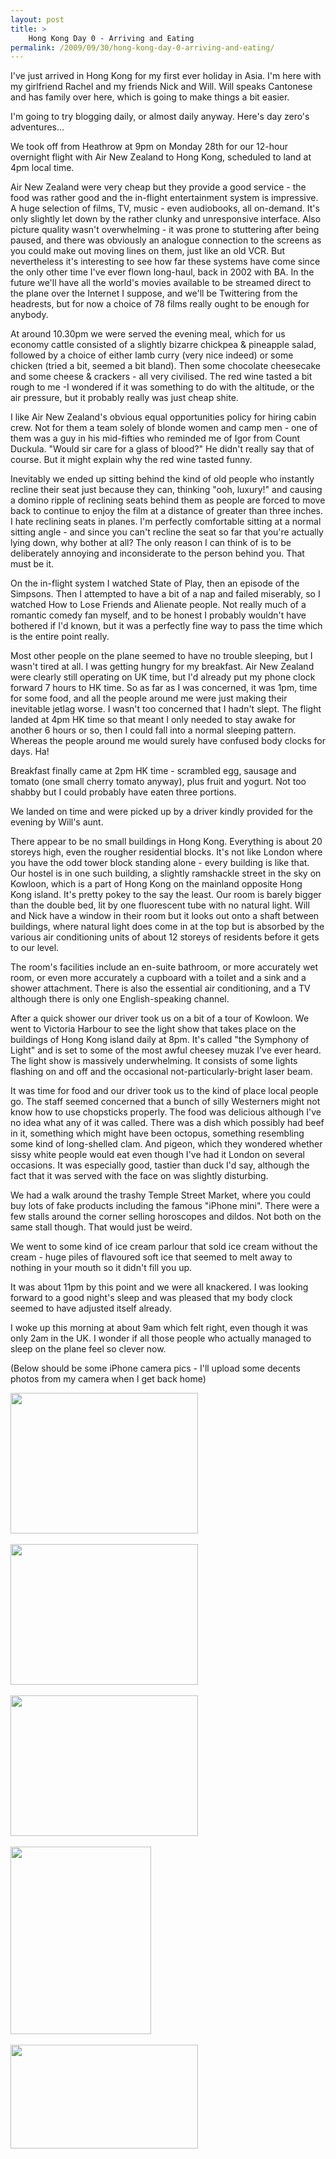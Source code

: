 ```yaml
---
layout: post
title: >
    Hong Kong Day 0 - Arriving and Eating
permalink: /2009/09/30/hong-kong-day-0-arriving-and-eating/
---
```

I've just arrived in Hong Kong for my first ever holiday in Asia. I'm here with my girlfriend Rachel and my friends Nick and Will. Will speaks Cantonese and has family over here, which is going to make things a bit easier.

I'm going to try blogging daily, or almost daily anyway. Here's day zero's adventures...

We took off from Heathrow at 9pm on Monday 28th for our 12-hour overnight flight with Air New Zealand to Hong Kong, scheduled to land at 4pm local time.

Air New Zealand were very cheap but they provide a good service - the food was rather good and the in-flight entertainment system is impressive. A huge selection of films, TV, music - even audiobooks, all on-demand. It's only slightly let down by the rather clunky and unresponsive interface. Also picture quality wasn't overwhelming - it was prone to stuttering after being paused, and there was obviously an analogue connection to the screens as you could make out moving lines on them, just like an old VCR. But nevertheless it's interesting to see how far these systems have come since the only other time I've ever flown long-haul, back in 2002 with BA. In the future we'll have all the world's movies available to be streamed direct to the plane over the Internet I suppose, and we'll be Twittering from the headrests, but for now a choice of 78 films really ought to be enough for anybody.

At around 10.30pm we were served the evening meal, which for us economy cattle consisted of a slightly bizarre chickpea &amp; pineapple salad, followed by a choice of either lamb curry (very nice indeed) or some chicken (tried a bit, seemed a bit bland). Then some chocolate cheesecake and some cheese &amp; crackers - all very civilised. The red wine tasted a bit rough to me -I wondered if it was something to do with the altitude, or the air pressure, but it probably really was just cheap shite.

I like Air New Zealand's obvious equal opportunities policy for hiring cabin crew. Not for them a team solely of blonde women and camp men - one of them was a guy in his mid-fifties who reminded me of Igor from Count Duckula. "Would sir care for a glass of blood?" He didn't really say that of course. But it might explain why the red wine tasted funny.

Inevitably we ended up sitting behind the kind of old people who instantly recline their seat just because they can, thinking "ooh, luxury!" and causing a domino ripple of reclining seats behind them as people are forced to move back to continue to enjoy the film at a distance of greater than three inches. I hate reclining seats in planes. I'm perfectly comfortable sitting at a normal sitting angle - and since you can't recline the seat so far that you're actually lying down, why bother at all? The only reason I can think of is to be deliberately annoying and inconsiderate to the person behind you. That must be it.

On the in-flight system I watched State of Play, then an episode of the Simpsons. Then I attempted to have a bit of a nap and failed miserably, so I watched How to Lose Friends and Alienate people. Not really much of a romantic comedy fan myself, and to be honest I probably wouldn't have bothered if I'd known, but it was a perfectly fine way to pass the time which is the entire point really.

Most other people on the plane seemed to have no trouble sleeping, but I wasn't tired at all. I was getting hungry for my breakfast. Air New Zealand were clearly still operating on UK time, but I'd already put my phone clock forward 7 hours to HK time. So as far as I was concerned, it was 1pm, time for some food, and all the people around me were just making their inevitable jetlag worse. I wasn't too concerned that I hadn't slept. The flight landed at 4pm HK time so that meant I only needed to stay awake for another 6 hours or so, then I could fall into a normal sleeping pattern. Whereas the people around me would surely have confused body clocks for days. Ha!

Breakfast finally came at 2pm HK time - scrambled egg, sausage and tomato (one small cherry tomato anyway), plus fruit and yogurt. Not too shabby but I could probably have eaten three portions.

We landed on time and were picked up by a driver kindly provided for the evening by Will's aunt.

There appear to be no small buildings in Hong Kong. Everything is about 20 storeys high, even the rougher residential blocks. It's not like London where you have the odd tower block standing alone - every building is like that. Our hostel is in one such building, a slightly ramshackle street in the sky on Kowloon, which is a part of Hong Kong on the mainland opposite Hong Kong island. It's pretty pokey to the say the least. Our room is barely bigger than the double bed, lit by one fluorescent tube with no natural light. Will and Nick have a window in their room but it looks out onto a shaft between buildings, where natural light does come in at the top but is absorbed by the various air conditioning units of about 12 storeys of residents before it gets to our level.

The room's facilities include an en-suite bathroom, or more accurately wet room, or even more accurately a cupboard with a toilet and a sink and a shower attachment. There is also the essential air conditioning, and a TV although there is only one English-speaking channel.

After a quick shower our driver took us on a bit of a tour of Kowloon. We went to Victoria Harbour to see the light show that takes place on the buildings of Hong Kong island daily at 8pm. It's called "the Symphony of Light" and is set to some of the most awful cheesey muzak I've ever heard. The light show is massively underwhelming. It consists of some lights flashing on and off and the occasional not-particularly-bright laser beam.

It was time for food and our driver took us to the kind of place local people go. The staff seemed concerned that a bunch of silly Westerners might not know how to use chopsticks properly. The food was delicious although I've no idea what any of it was called. There was a dish which possibly had beef in it, something which might have been octopus, something resembling some kind of long-shelled clam. And pigeon, which they wondered whether sissy white people would eat even though I've had it London on several occasions. It was especially good, tastier than duck I'd say, although the fact that it was served with the face on was slightly disturbing.

We had a walk around the trashy Temple Street Market, where you could buy lots of fake products including the famous "iPhone mini". There were a few stalls around the corner selling horoscopes and dildos. Not both on the same stall though. That would just be weird.

We went to some kind of ice cream parlour that sold ice cream without the cream - huge piles of flavoured soft ice that seemed to melt away to nothing in your mouth so it didn't fill you up.

It was about 11pm by this point and we were all knackered. I was looking forward to a good night's sleep and was pleased that my body clock seemed to have adjusted itself already.

I woke up this morning at about 9am which felt right, even though it was only 2am in the UK. I wonder if all those people who actually managed to sleep on the plane feel so clever now.

(Below should be some iPhone camera pics - I'll upload some decents photos from my camera when I get back home)
<p><a href="http://alexwarrenblog.files.wordpress.com/2009/09/l_1600_1200_32af48d4-ef90-4ad8-b6ec-c253a291970a.jpeg"><img src="http://alexwarrenblog.files.wordpress.com/2009/09/l_1600_1200_32af48d4-ef90-4ad8-b6ec-c253a291970a.jpeg" alt="" width="300" height="225" class="alignnone size-full wp-image-364" /></a><br /><br /><a href="http://alexwarrenblog.files.wordpress.com/2009/09/l_1600_1200_a3a716a0-3c4c-4d53-885e-b0c3085c6071.jpeg"><img src="http://alexwarrenblog.files.wordpress.com/2009/09/l_1600_1200_a3a716a0-3c4c-4d53-885e-b0c3085c6071.jpeg" alt="" width="300" height="225" class="alignnone size-full wp-image-364" /></a><br /><br /><a href="http://alexwarrenblog.files.wordpress.com/2009/09/l_1600_1200_d07bb145-6695-41cf-a718-dbe7e303bd7a.jpeg"><img src="http://alexwarrenblog.files.wordpress.com/2009/09/l_1600_1200_d07bb145-6695-41cf-a718-dbe7e303bd7a.jpeg" alt="" width="300" height="225" class="alignnone size-full wp-image-364" /></a><br /><br /><a href="http://alexwarrenblog.files.wordpress.com/2009/09/p_1600_1200_f4653ed6-7d83-4749-8a30-46c45cfc3ae2.jpeg"><img src="http://alexwarrenblog.files.wordpress.com/2009/09/p_1600_1200_f4653ed6-7d83-4749-8a30-46c45cfc3ae2.jpeg" alt="" width="225" height="300" class="alignnone size-full wp-image-364" /></a><br /><br /><a href="http://alexwarrenblog.files.wordpress.com/2009/09/l_1335_739_7ab51e26-92d2-4e39-8d80-7044957bcd84.jpeg"><img src="http://alexwarrenblog.files.wordpress.com/2009/09/l_1335_739_7ab51e26-92d2-4e39-8d80-7044957bcd84.jpeg" alt="" width="300" height="166" class="alignnone size-full wp-image-364" /></a></p>
